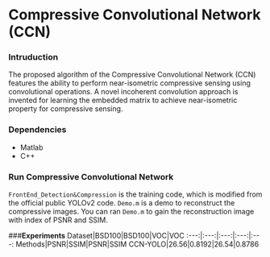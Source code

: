 # Compressive Convolutional Network (CCN)
### Intruduction
The proposed algorithm of the Compressive Convolutional Network (CCN) features the ability to perform near-isometric compressive sensing using convolutional operations.
A novel incoherent convolution approach is invented for learning the embedded matrix to achieve near-isometric property for compressive sensing.

### **Dependencies**
+ Matlab
+ C++

### **Run Compressive Convolutional Network**
`FrontEnd_Detection&Compression` is the training code, which is modified from the official public YOLOv2 code.
`Demo.m` is a demo to reconstruct the compressive images. You can ran `Demo.m` to gain the reconstruction image with index of PSNR and SSIM.

###**Experiments**
Dataset|BSD100|BSD100|VOC|VOC
:---:|:---:|:---:|:---:|:---:
Methods|PSNR|SSIM|PSNR|SSIM
CCN-YOLO|26.56|0.8192|26.54|0.8786
